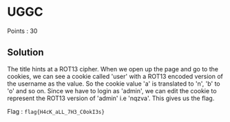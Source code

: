 # UGGC

Points : 30

## Solution

The title hints at a ROT13 cipher. When we open up the page and go to the cookies, we can see a cookie called 'user' with a ROT13 encoded version of the username as the value. So the cookie value 'a' is translated to 'n', 'b' to 'o' and so on. Since we have to login as 'admin', we can edit the cookie to represent the ROT13 version of 'admin' i.e 'nqzva'. This gives us the flag.

Flag : `flag{H4cK_aLL_7H3_C0okI3s}`
